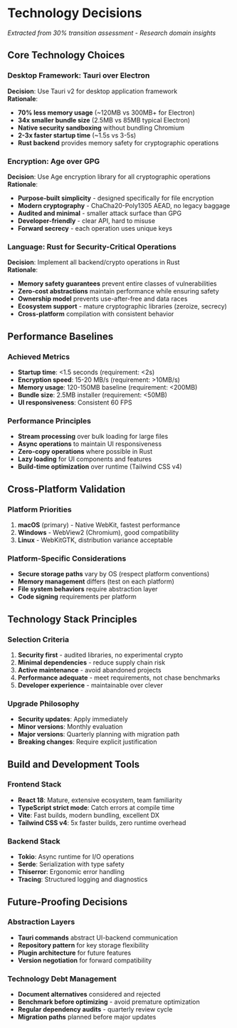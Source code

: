 # Technology Decisions

*Extracted from 30% transition assessment - Research domain insights*

## Core Technology Choices

### Desktop Framework: Tauri over Electron
**Decision**: Use Tauri v2 for desktop application framework  
**Rationale**:
- **70% less memory usage** (~120MB vs 300MB+ for Electron)
- **34x smaller bundle size** (2.5MB vs 85MB typical Electron)
- **Native security sandboxing** without bundling Chromium
- **2-3x faster startup time** (~1.5s vs 3-5s)
- **Rust backend** provides memory safety for cryptographic operations

### Encryption: Age over GPG
**Decision**: Use Age encryption library for all cryptographic operations  
**Rationale**:
- **Purpose-built simplicity** - designed specifically for file encryption
- **Modern cryptography** - ChaCha20-Poly1305 AEAD, no legacy baggage
- **Audited and minimal** - smaller attack surface than GPG
- **Developer-friendly** - clear API, hard to misuse
- **Forward secrecy** - each operation uses unique keys

### Language: Rust for Security-Critical Operations
**Decision**: Implement all backend/crypto operations in Rust  
**Rationale**:
- **Memory safety guarantees** prevent entire classes of vulnerabilities
- **Zero-cost abstractions** maintain performance while ensuring safety
- **Ownership model** prevents use-after-free and data races
- **Ecosystem support** - mature cryptographic libraries (zeroize, secrecy)
- **Cross-platform** compilation with consistent behavior

## Performance Baselines

### Achieved Metrics
- **Startup time**: <1.5 seconds (requirement: <2s)
- **Encryption speed**: 15-20 MB/s (requirement: >10MB/s)
- **Memory usage**: 120-150MB baseline (requirement: <200MB)
- **Bundle size**: 2.5MB installer (requirement: <50MB)
- **UI responsiveness**: Consistent 60 FPS

### Performance Principles
- **Stream processing** over bulk loading for large files
- **Async operations** to maintain UI responsiveness
- **Zero-copy operations** where possible in Rust
- **Lazy loading** for UI components and features
- **Build-time optimization** over runtime (Tailwind CSS v4)

## Cross-Platform Validation

### Platform Priorities
1. **macOS** (primary) - Native WebKit, fastest performance
2. **Windows** - WebView2 (Chromium), good compatibility
3. **Linux** - WebKitGTK, distribution variance acceptable

### Platform-Specific Considerations
- **Secure storage paths** vary by OS (respect platform conventions)
- **Memory management** differs (test on each platform)
- **File system behaviors** require abstraction layer
- **Code signing** requirements per platform

## Technology Stack Principles

### Selection Criteria
1. **Security first** - audited libraries, no experimental crypto
2. **Minimal dependencies** - reduce supply chain risk
3. **Active maintenance** - avoid abandoned projects
4. **Performance adequate** - meet requirements, not chase benchmarks
5. **Developer experience** - maintainable over clever

### Upgrade Philosophy
- **Security updates**: Apply immediately
- **Minor versions**: Monthly evaluation
- **Major versions**: Quarterly planning with migration path
- **Breaking changes**: Require explicit justification

## Build and Development Tools

### Frontend Stack
- **React 18**: Mature, extensive ecosystem, team familiarity
- **TypeScript strict mode**: Catch errors at compile time
- **Vite**: Fast builds, modern bundling, excellent DX
- **Tailwind CSS v4**: 5x faster builds, zero runtime overhead

### Backend Stack
- **Tokio**: Async runtime for I/O operations
- **Serde**: Serialization with type safety
- **Thiserror**: Ergonomic error handling
- **Tracing**: Structured logging and diagnostics

## Future-Proofing Decisions

### Abstraction Layers
- **Tauri commands** abstract UI-backend communication
- **Repository pattern** for key storage flexibility
- **Plugin architecture** for future features
- **Version negotiation** for forward compatibility

### Technology Debt Management
- **Document alternatives** considered and rejected
- **Benchmark before optimizing** - avoid premature optimization
- **Regular dependency audits** - quarterly review cycle
- **Migration paths** planned before major updates